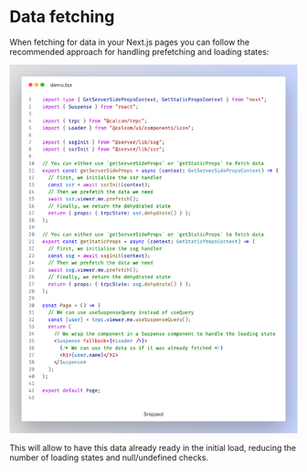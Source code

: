 # Data fetching

When fetching for data in your Next.js pages you can follow the recommended approach for handling prefetching and loading states:

![](../../.gitbook/assets/image.png)

This will allow to have this data already ready in the initial load, reducing the number of loading states and null/undefined checks.
